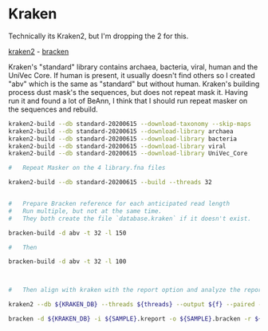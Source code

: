 
#	Kraken

Technically its Kraken2, but I'm dropping the 2 for this.

[kraken2](https://github.com/DerrickWood/kraken2) - [bracken](https://github.com/jenniferlu717/Bracken/)

Kraken's "standard" library contains archaea, bacteria, viral, human and the UniVec Core.
If human is present, it usually doesn't find others so I created "abv" which is the same as "standard" but without human.
Kraken's building process dust mask's the sequences, but does not repeat mask it.
Having run it and found a lot of BeAnn, I think that I should run repeat masker on the sequences and rebuild.

```BASH
kraken2-build --db standard-20200615 --download-taxonomy --skip-maps
kraken2-build --db standard-20200615 --download-library archaea
kraken2-build --db standard-20200615 --download-library bacteria
kraken2-build --db standard-20200615 --download-library viral
kraken2-build --db standard-20200615 --download-library UniVec_Core

#	Repeat Masker on the 4 library.fna files

kraken2-build --db standard-20200615 --build --threads 32


#	Prepare Bracken reference for each anticipated read length
#	Run multiple, but not at the same time.
#	They both create the file `database.kraken` if it doesn't exist.

bracken-build -d abv -t 32 -l 150

#	Then

bracken-build -d abv -t 32 -l 100



#	Then align with kraken with the report option and analyze the report file with bracken.

kraken2 --db ${KRAKEN_DB} --threads ${threads} --output ${f} --paired --use-names ${r1} ${r2}

bracken -d ${KRAKEN_DB} -i ${SAMPLE}.kreport -o ${SAMPLE}.bracken -r ${READ_LEN} -l ${LEVEL} -t ${THRESHOLD}
```


